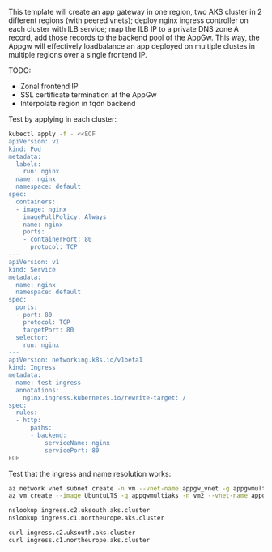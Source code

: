 This template will create an app gateway in one region, two AKS cluster in 2 different regions (with peered vnets); deploy nginx ingress controller on each cluster with ILB service; map the ILB IP to a private DNS zone A record, add those records to the backend pool of the AppGw. This way, the Appgw will effectively loadbalance an app deployed on multiple clustes in multiple regions over a single frontend IP.

TODO:

- Zonal frontend IP
- SSL certificate termination at the AppGw
- Interpolate region in fqdn backend


Test by applying in each cluster:

```bash
kubectl apply -f - <<EOF
apiVersion: v1
kind: Pod
metadata:
  labels:
    run: nginx
  name: nginx
  namespace: default
spec:
  containers:
  - image: nginx
    imagePullPolicy: Always
    name: nginx
    ports:
    - containerPort: 80
      protocol: TCP
---
apiVersion: v1
kind: Service
metadata:
  name: nginx
  namespace: default
spec:
  ports:
  - port: 80
    protocol: TCP
    targetPort: 80
  selector:
    run: nginx
---
apiVersion: networking.k8s.io/v1beta1
kind: Ingress
metadata:
  name: test-ingress
  annotations:
    nginx.ingress.kubernetes.io/rewrite-target: /
spec:
  rules:
  - http:
      paths:
      - backend:
          serviceName: nginx
          servicePort: 80
EOF
```

Test that the ingress and name resolution works:

```bash
az network vnet subnet create -n vm --vnet-name appgw_vnet -g appgwmultiaks --address-prefixes 10.10.1.0/24
az vm create --image UbuntuLTS -g appgwmultiaks -n vm2 --vnet-name appgw_vnet --subnet vm

nslookup ingress.c2.uksouth.aks.cluster
nslookup ingress.c1.northeurope.aks.cluster

curl ingress.c2.uksouth.aks.cluster
curl ingress.c1.northeurope.aks.cluster
```